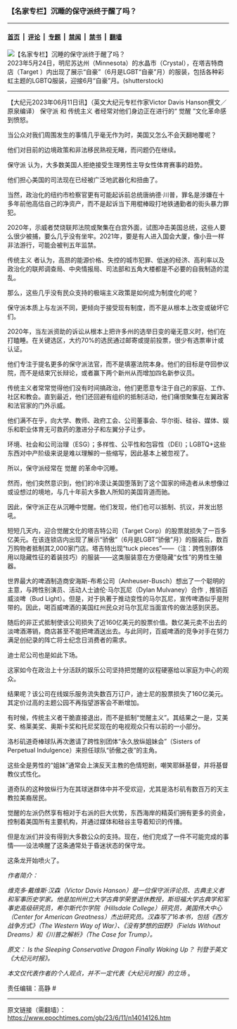 ### 【名家专栏】沉睡的保守派终于醒了吗？

---

#### [首页](../../../..?n14014126) &nbsp;|&nbsp; [评论](../../../../../epoch-comment?n14014126) &nbsp;|&nbsp; [专题](../../../../../epoch-special?n14014126) &nbsp;|&nbsp; [禁闻](../../../../../epoch-news?n14014126) &nbsp;|&nbsp; [禁书](../../../../../books?n14014126) &nbsp;|&nbsp; [翻墙](https://github.com/gfw-breaker/nogfw/blob/master/README.md?n14014126)


<div><img alt="【名家专栏】沉睡的保守派终于醒了吗？" class="attachment-djy_600_400 size-djy_600_400 wp-post-image" src="https://i.epochtimes.com/assets/uploads/2023/06/id14014128-shutterstock_2307741257-600x400.jpg"/>
<div class="caption">
 2023年5月24日，明尼苏达州（Minnesota）的水晶市（Crystal），在塔吉特商店（Target ）内出现了展示“自豪”（6月是LGBT“自豪”月）的服装，包括各种彩虹主题的LGBTQ服装，迎接6月“自豪”月。(shutterstock)
</div></div><hr/><div class="post_content" id="artbody" itemprop="articleBody">
 <!-- article content begin -->
 <p>
  【大纪元2023年06月11日讯】（英文大纪元专栏作家Victor Davis Hanson撰文／原泉编译）
  <ok href="https://www.epochtimes.com/gb/tag/%E4%BF%9D%E5%AE%88%E6%B4%BE.html">
   保守派
  </ok>
  和
  <ok href="https://www.epochtimes.com/gb/tag/%E4%BC%A0%E7%BB%9F%E4%B8%BB%E4%B9%89.html">
   传统主义
  </ok>
  者经常对他们身边正在进行的“
  <ok href="https://www.epochtimes.com/gb/tag/%E8%A7%89%E9%86%92.html">
   觉醒
  </ok>
  ”文化革命感到愤怒。
 </p>
 <p>
  当公众对我们周围发生的事情几乎毫无作为时，美国又怎么不会天翻地覆呢？
 </p>
 <p>
  他们对目前的边境政策和非法移民熟视无睹，而问题仍在继续。
 </p>
 <p>
  <ok href="https://www.epochtimes.com/gb/tag/%E4%BF%9D%E5%AE%88%E6%B4%BE.html">
   保守派
  </ok>
  认为，大多数美国人拒绝接受生理男性主导女性体育赛事的趋势。
 </p>
 <p>
  他们担心美国的司法现在已经被广泛地武器化和扭曲了。
 </p>
 <p>
  当然，政治化的纽约市检察官更有可能起诉前总统唐纳德‧川普，罪名是涉嫌在十多年前他高估自己的净资产，而不是起诉当下用棍棒殴打地铁通勤者的街头暴力罪犯。
 </p>
 <p>
  2020年，示威者焚烧联邦法院或聚集在白宫外面，试图冲击美国总统，这些人要么很少被捕，要么几乎没有坐牢。2021年，要是有人进入国会大厦，像小丑一样非法游行，可能会被判五年监禁。
 </p>
 <p>
  <ok href="https://www.epochtimes.com/gb/tag/%E4%BC%A0%E7%BB%9F%E4%B8%BB%E4%B9%89.html">
   传统主义
  </ok>
  者认为，高昂的能源价格、失控的城市犯罪、低迷的经济、高利率以及政治化的联邦调查局、中央情报局、司法部和五角大楼都是不必要的自我制造的混乱。
 </p>
 <p>
  那么，这些几乎没有民众支持的极端主义政策是如何成为制度化的呢？
 </p>
 <p>
  保守派本质上与左派不同，更倾向于接受现有制度，而不是从根本上改变或破坏它们。
 </p>
 <p>
  2020年，当左派资助的诉讼从根本上把许多州的选举日变的毫无意义时，他们在打瞌睡。在关键选区，大约70%的选民通过邮寄或提前投票，很少有选票审计或认证。
 </p>
 <p>
  他们专注于提名更多的保守派法官，而不是填塞法院本身。他们的目标是夺回参议院，而不是结束冗长辩论，或者赢下两个新州从而增加四名新参议员。
 </p>
 <p>
  传统主义者常常觉得他们没有时间搞政治，他们更愿意专注于自己的家庭、工作、社区和教会。直到最近，他们还回避有组织的抵制活动，他们痛恨聚集在左翼政客和法官家的门外示威。
 </p>
 <p>
  他们满不在乎，向大学、教师、政府工会、公司董事会、华尔街、硅谷、媒体、娱乐和职业体育无可救药的激进分子和左翼分子让步。
 </p>
 <p>
  环境、社会和公司治理（ESG）；多样性、公平性和包容性（DEI）；LGBTQ+这些东西对中产阶级来说是难以理解的一些缩写，因此基本上被忽视了。
 </p>
 <p>
  所以，保守派经常在
  <ok href="https://www.epochtimes.com/gb/tag/%E8%A7%89%E9%86%92.html">
   觉醒
  </ok>
  的革命中沉睡。
 </p>
 <p>
  然而，他们突然意识到，他们的冷漠让美国堕落到了这个国家的缔造者从未想像过或设想过的境地，与几十年前大多数人所知的美国背道而驰。
 </p>
 <p>
  因此，保守派正在从沉睡中觉醒。他们发现，他们也可以抵制、抗议，并发出怒吼。
 </p>
 <p>
  短短几天内，迎合觉醒文化的塔吉特公司（Target Corp）的股票就损失了一百多亿美元。在该连锁店内出现了展示“骄傲”（6月是LGBT“骄傲”月）的服装后，数百万购物者抵制其2,000家门店。塔吉特出现“tuck pieces”——（注：跨性别群体用以隐藏性征的着装技巧）的服装——这类服装意在方便隐藏“女性”的男性生殖器。
 </p>
 <p>
  世界最大的啤酒制造商安海斯-布希公司（Anheuser-Busch）想出了一个聪明的主意，与跨性别演员、活动人士迪伦‧马尔瓦尼（Dylan Mulvaney）合作﹐推销百威淡啤（Bud Light）。但是，对于执著于推动变性的马尔瓦尼，宣传啤酒似乎是附带的。因此，喝百威啤酒的美国红州民众对马尔瓦尼当面宣传的做法感到厌恶。
 </p>
 <p>
  随后的非正式抵制使该公司损失了近160亿美元的股票价值。数亿美元卖不出去的淡啤酒滞销，商店甚至不能把啤酒送出去。与此同时，百威啤酒的竞争对手在努力满足创纪录的阵亡将士纪念日消费者的需求。
 </p>
 <p>
  迪士尼公司也是如此下场。
 </p>
 <p>
  这家如今在政治上十分活跃的娱乐公司坚持把觉醒的议程硬塞给以家庭为中心的观众。
 </p>
 <p>
  结果呢？该公司在线娱乐服务流失数百万订户，迪士尼的股票损失了160亿美元。其定价过高的主题公园不再指望游客会不断增加。
 </p>
 <p>
  有时候，传统主义者干脆直接退出，而不是抵制“觉醒主义”。其结果之一是，艾美奖、格莱美奖、奥斯卡奖和托尼奖现在的电视观众只有以前的一小部分。
 </p>
 <p>
  洛杉矶道奇棒球队再次邀请了跨性别团体“永久放纵姐妹会”（Sisters of Perpetual Indulgence）来担任球队“骄傲之夜”的主角。
 </p>
 <p>
  这些全是男性的“姐妹”通常会上演反天主教的色情短剧，嘲笑耶稣基督，并将基督教仪式性化。
 </p>
 <p>
  道奇队的这种放纵行为在其球迷群体中并不受欢迎，尤其是洛杉矶有数百万的天主教拉美裔居民。
 </p>
 <p>
  觉醒的左派仍然享有相对于右派的巨大优势，东西海岸的精英们拥有更多的资金，控制着美国所有主要机构，并通过媒体和硅谷主导着知识的传播。
 </p>
 <p>
  但是左派们并没有得到大多数公众的支持。现在，他们完成了一件不可能完成的事情——设法唤醒了这条通常处于昏迷状态的保守龙。
 </p>
 <p>
  这条龙开始喷火了。
 </p>
 <p>
  <em>
   作者简介：
  </em>
 </p>
 <p>
  <em>
   维克多‧戴维斯‧汉森（Victor Davis Hanson）是一位保守派评论员、古典主义者和军事历史学家。他是加州州立大学古典学荣誉退休教授，斯坦福大学古典学和军事史高级研究员，希尔斯代尔学院（Hillsdale College）研究员，美国伟大中心（Center for American Greatness）杰出研究员。汉森写了16本书，包括《西方战争方式》（The Western Way of War）、《没有梦想的田野》（Fields Without Dreams）和《川普之解析》（The Case for Trump）。
  </em>
 </p>
 <p>
  <em>
   原文：
   <ok href="https://www.theepochtimes.com/is-the-sleeping-conservative-dragon-finally-waking-up_5305844.html">
    Is the Sleeping Conservative Dragon Finally Waking Up？
   </ok>
   刊登于英文《大纪元时报》。
  </em>
 </p>
 <p>
  <em>
   本文仅代表作者的个人观点，并不一定代表《大纪元时报》的立场
  </em>
  。
 </p>
 <p>
  责任编辑：高静 #
 </p>
 <!-- article content end -->
 <div id="below_article_ad">
 </div>
</div>


---

原文链接（需翻墙）：https://www.epochtimes.com/gb/23/6/11/n14014126.htm